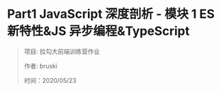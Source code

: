# Part1 JavaScript 深度剖析 - 模块 1 ES 新特性&JS 异步编程&TypeScript

> 项目: 拉勾大前端训练营作业
>
> 作者: bruski
>
> 时间：2020/05/23
